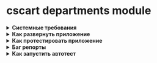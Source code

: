 # cscart departments module

<details>
	<summary><b>Системные требования</b></summary>
    - ОС  Windows 10
    - Версия php 7.1
    - OpenServer 5.3.7
    - MySQL
    - cs-cart 4.14.1 SP1
</details>

<details>
	<summary><b>Как развернуть приложение</b></summary><br>

+ Поместить чистый магазин в папку локального сервера<br>


+ Создать свою базу данных с пользователем и паролем для доступа<br>


+ В корневой папке, в файле config.local.php прописать свои настройки подключения к базе данных<br>


+ в папке var/backups лежит backup базы данных, ее нужно разархивировать и импортировать в Вашу пустую базу данных<br>


+ в папке images скопировать папку department и вставить в новый магазин по тому же пути<br>


+ в папке app/controllers/backend файл departments.php поместить в новый магазин по тому же пути<br>


+ в папке app/controllers/frontend файл departments.php поместить в новый магазин по тому же пути<br>


+ в папке app/functions файл fn.departments.php поместить в новый магазин по тому же пути и подключить этот файл в файле init.php, который находится в корневой папке магазина<br>


+ в папке design/backend/templates/views скопировать папку departments и сохранить в новом магазине по тому же пути<br>


+ в папке design/themes/responsive/templates/views скопировать папку departments и сохранить в новом магазине по тому же пути<br>


+ в папке app/schemas/menu скопировать menu.php и вставить с заменой в новом магазине по тому же пути<br>
</details>

<details>
	<summary><b>Как протестировать приложение</b></summary><br>

1. Создание отдела
    + Навести мышку на вкладку "Покупатели";
    + Кликнуть по пункту "Отделы";
    + Кликнуть по кнопке добавления отдела;
    + Написать всю необходимую информацию об отделе;
    + Выбрать руководителя;
    + Выбрать сотрудников.<br>
   

   <b>Ожидаемый результат:<b><br>
   На странице менеджмента отделов и на витрине должен появиться новый отдел.


2. Удаление отдела
    + Перейти в отделы (см. пункт 1);
    + Cпособ 1:
      + На странице менеджмента отделов навести мышку на удаляемый отдел в пространство между датой создания и статусом;
      + В пространстве появится tools list, кликом мышки выбираем опцию "Удалить".
    + Способ 2:
      + Перейти на страницу редактирования отдела;
      + В шапке административной части, около кнопки "Сохранить" находится tools list;
      + Кликом по tools list выбираем "Удалить".<br>
      
<b>Ожидаемый результат:<b><br>
Отдел будет удален и на странице менеджмента отделов и на витрине.


3. Просмотр сотрудников на витрине
   + Перейти на витрину (в шапке административной части иконка тележки);
   + В шапке витрины, в самой верхней ее части, около ссылки "Информация", нажать на ссылку "Отделы";
   + Выбрать интересующий отдел;
   + Посмотреть сотрудников.<br>
   

<b>Ожидаемый результат:<b><br>
   В карточке отдела должна присутствовать таблица с краткой информацией о сотрудниках.
</details>

<details>
	<summary><b>Баг репорты</b></summary><br>

1. Баг №1
   + Шаги воспроизведения:
      + Зайти в административную панель сайта;
      + Перейти в "Отделы";
      + Нажать на кнопку создания отдела;
      + Добавить руководителя;
      + Добавить сотрудников;<br>


   <b>Ожидаемый результат:<b><br>
      На странице должны появится пользователи и их email.

   <b>Фактический результат:<b><br>
     На странице появляются пользователи, но их email не отображаются.

2. Баг №2
    + Шаги воспроизведения:
      + Зайти в административную панель сайта;
      + Перейти в отделы;
      + В сайдбаре поиска по отделам написать название интересующего отдела;
      + Нажать кнопку "Найти".
   

   <b>Ожидаемый результат:<b><br>
   Сайдбар должен найти и отобразить искомый отдел.

   <b>Фактический результат:<b><br>
   Поиск не срабатывает и мы не переносимся к искомому отделу.
3. Баг №3
    + Шаги воспроизведения:
      + Перейти в витрину магазина;
      + Зайти в Отделы;
      + Зайти в карточку отдела.
      
    
<b>Ожидаемый результат:<b><br>
    В карточке отдела должна присутствовать таблица с краткой информацией о сотрудниках, которая будет иметь табличную верстку и распологаться во всю ширину контейнера и иметь границы строк.

<b>Фактический результат:<b><br>
    Таблица не имеет границ, прижата к левой части контейнера, имеет неудобное представление для восприятия.
</details>

<details>
	<summary><b>Как запустить автотест</b></summary><br>

+ В папке var/tools установлен codeception;
+ В папке var/tools/tests в файле acceptance.suite.yml прописать Ваш URL магазина;
+ Из консоли зайти в var/tools и прописать команду "php vendor/bin/codecept run --steps";
+ Дождаться окончания автотеста.<br>

</details>
